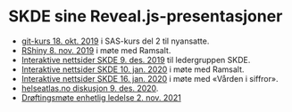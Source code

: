 # SKDE sine Reveal.js-presentasjoner

- [git-kurs 18. okt. 2019](https://skde-analyse.github.io/reveal-presentations/2019_10_18_git.html#/) i SAS-kurs del 2 til nyansatte.
- [RShiny 8. nov. 2019](https://skde-analyse.github.io/reveal-presentations/2019_11_08_rshiny.html#/) i møte med Ramsalt.
- [Interaktive nettsider SKDE 9. des. 2019](https://skde-analyse.github.io/reveal-presentations/2019_12_09_skdeprosjekt.html#/) til ledergruppen SKDE.
- [Interaktive nettsider SKDE 10. jan. 2020](https://skde-analyse.github.io/reveal-presentations/2020_01_10_skdeprosjekt.html#/) i møte med Ramsalt.
- [Interaktive nettsider SKDE 16. jan. 2020](https://skde-analyse.github.io/reveal-presentations/2020_01_16_vardenisiffror.html#/) i møte med «Vården i siffror».
- [helseatlas.no diskusjon 9. des. 2020](https://skde-analyse.github.io/reveal-presentations/2020_12_09_helseatlas.html#/).
- [Drøftingsmøte enhetlig ledelse 2. nov. 2021](https://skde-analyse.github.io/reveal-presentations/2021_11_02_enhetlig_ledelse.html)

